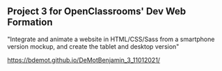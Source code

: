 ## Project 3 for OpenClassrooms' Dev Web Formation

"Integrate and animate a website in HTML/CSS/Sass from a smartphone version mockup, and create the tablet and desktop version"

https://bdemot.github.io/DeMotBenjamin_3_11012021/
